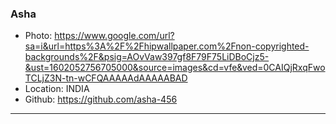 ### Asha
- Photo: https://www.google.com/url?sa=i&url=https%3A%2F%2Fhipwallpaper.com%2Fnon-copyrighted-backgrounds%2F&psig=AOvVaw397gf8F79F75LiDBoCjz5-&ust=1602052756705000&source=images&cd=vfe&ved=0CAIQjRxqFwoTCLjZ3N-tn-wCFQAAAAAdAAAAABAD
- Location: INDIA
- Github: https://github.com/asha-456
***
